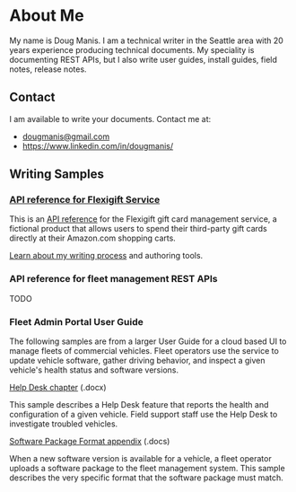 # About Me

My name is Doug Manis. I am a technical writer in the Seattle area with 20 years experience producing technical documents. My speciality is documenting REST APIs, but I also write user guides, install guides, field notes, release notes.

## Contact

I am available to write your documents. Contact me at:

+ dougmanis@gmail.com
+ https://www.linkedin.com/in/dougmanis/

## Writing Samples

### [API reference for Flexigift Service](https://dougmanis.github.io/flexigift-service/)

This is an [API reference](https://dougmanis.github.io/flexigift-service/) for the Flexigift gift card management service, a fictional product that allows users to spend their third-party gift cards directly at their Amazon.com shopping carts.

[Learn about my writing process](flexigift.md) and authoring tools.

### API reference for fleet management REST APIs

TODO

### Fleet Admin Portal User Guide

The following samples are from a larger User Guide for a cloud based UI to manage fleets of commercial vehicles. Fleet operators use the service to update vehicle software, gather driving behavior, and inspect a given vehicle's health status and software versions.

[Help Desk chapter](docs/Fleet%20Admin%20Portal%20User%20Guide%20-%20Help%20Desk.docx) (.docx)

This sample describes a Help Desk feature that reports the health and configuration of a given vehicle. Field support staff use the Help Desk to investigate troubled vehicles.

[Software Package Format appendix](docs/Fleet%20Admin%20Portal%20User%20Guide%20-%20sw%20package%20format.docx) (.docs)

When a new software version is available for a vehicle, a fleet operator uploads a software package to the fleet management system. This sample describes the very specific format that the software package must match.